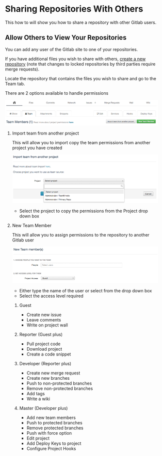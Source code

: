 # Sharing Repositories With Others

This how to will show you how to share a repository with other Gitlab users.

## Allow Others to View Your Repositories

You can add any user of the Gitlab site to one of your repositories.

If you have additional files you wish to share with others, [create a new repository](./creating-repositories.md) (note that changes to locked repositories by third parties require merge requests).

Locate the repository that contains the files you wish to share and go to the Team tab.

There are 2 options available to handle permissions

![Team Memberships](_images/gitlab-team-home.png)

1. Import team from another project

	This will allow you to import copy the team permissions from another project you have created

	![Team Memberships](_images/gitlab-team-copypermissions.png)

	* Select the project to copy the permissions from the Project drop down box

2. New Team Member

	This will allow you to assign permissions to the repository to another Gitlab user

	![Team Memberships](_images/gitlab-team-newuser.png)

	* Either type the name of the user or select from the drop down box
	* Select the access level required

	1. Guest		
		* Create new issue
		* Leave comments
		* Write on project wall

	2. Reporter (Guest plus)
		* Pull project code
		* Download project
		* Create a code snippet

	3. Developer (Reporter plus)
		* Create new merge request
		* Create new branches
		* Push to non-protected branches
		* Remove non-protected branches
		* Add tags
		* Write a wiki

	4. Master (Developer plus)
		* Add new team members
		* Push to protected branches
		* Remove protected branches
		* Push with force option
		* Edit project
		* Add Deploy Keys to project
		* Configure Project Hooks

